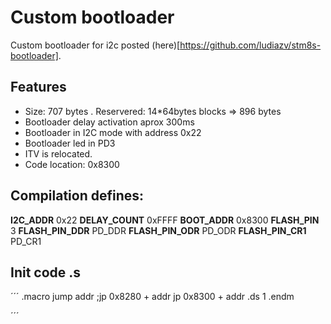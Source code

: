 # Custom bootloader
Custom bootloader for i2c posted (here)[https://github.com/ludiazv/stm8s-bootloader].

## Features
* Size: 707 bytes . Reservered: 14*64bytes blocks => 896 bytes
* Bootloader delay activation aprox 300ms
* Bootloader in I2C mode with address 0x22
* Bootloader led in PD3
* ITV is relocated.
* Code location: 0x8300

## Compilation defines:
__I2C_ADDR__     0x22
__DELAY_COUNT__  0xFFFF
__BOOT_ADDR__    0x8300
__FLASH_PIN__    3
__FLASH_PIN_DDR__      PD_DDR
__FLASH_PIN_ODR__      PD_ODR
__FLASH_PIN_CR1__      PD_CR1

## Init code .s

´´´
.macro jump addr
    ;jp 0x8280 + addr
    jp  0x8300 + addr
    .ds 1
.endm

´´´